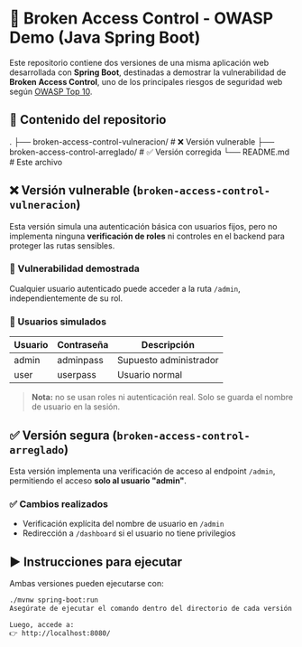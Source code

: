 # 🔐 Broken Access Control - OWASP Demo (Java Spring Boot)

Este repositorio contiene dos versiones de una misma aplicación web desarrollada con **Spring Boot**, destinadas a demostrar la vulnerabilidad de **Broken Access Control**, uno de los principales riesgos de seguridad web según [OWASP Top 10](https://owasp.org/www-project-top-ten/).

## 📂 Contenido del repositorio

.
├── broken-access-control-vulneracion/ # ❌ Versión vulnerable
├── broken-access-control-arreglado/ # ✅ Versión corregida
└── README.md # Este archivo

## ❌ Versión vulnerable (`broken-access-control-vulneracion`)

Esta versión simula una autenticación básica con usuarios fijos, pero no implementa ninguna **verificación de roles** ni controles en el backend para proteger las rutas sensibles.

### 🧪 Vulnerabilidad demostrada

Cualquier usuario autenticado puede acceder a la ruta `/admin`, independientemente de su rol.

### 🧍 Usuarios simulados

| Usuario | Contraseña  | Descripción         |
|---------|-------------|---------------------|
| admin   | adminpass   | Supuesto administrador |
| user    | userpass    | Usuario normal         |

> **Nota:** no se usan roles ni autenticación real. Solo se guarda el nombre de usuario en la sesión.

## ✅ Versión segura (`broken-access-control-arreglado`)

Esta versión implementa una verificación de acceso al endpoint `/admin`, permitiendo el acceso **solo al usuario "admin"**.

### ✅ Cambios realizados

- Verificación explícita del nombre de usuario en `/admin`
- Redirección a `/dashboard` si el usuario no tiene privilegios

## ▶️ Instrucciones para ejecutar

Ambas versiones pueden ejecutarse con:

```bash
./mvnw spring-boot:run
Asegúrate de ejecutar el comando dentro del directorio de cada versión (broken-access-control-demo o broken-access-control-secure).

Luego, accede a:
👉 http://localhost:8080/
